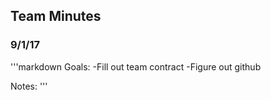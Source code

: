 ## Team Minutes

### 9/1/17
'''markdown
Goals:
-Fill out team contract
-Figure out github

Notes:
'''
